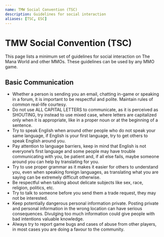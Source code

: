 ```yaml
---
name: TMW Social Convention (TSC)
description: Guidelines for social interaction
aliases: [TSC, ESC]
---
```


# TMW Social Convention (TSC)
This page lists a minimum set of guidelines for social interaction on The Mana World and other MMOs.
These guidelines can be used by any MMO game.

## Basic Communication
- Whether a person is sending you an email, chatting in-game or speaking in a forum, it is important to be respectful and polite. Maintain rules of common real-life courtesy.
- Do not use ALL CAPITAL LETTERS to communicate, as it is perceived as SHOUTING, try instead to use mixed case, where letters are capitalized only when it is appropriate, like in a proper noun or at the beginning of a sentence.
- Try to speak English when around other people who do not speak your same language, if English is your first language, try to get others to speak English around you.
- Pay attention to language barriers, keep in mind that English is not everyone’s first language and some people may have trouble communicating with you, be patient and, if all else fails, maybe someone around you can help by translating for you.
- Try to use proper grammar as it makes it easier for others to understand you, even when speaking foreign languages, as translating what you are saying can be extremely difficult otherwise.
- Be respectful when talking about delicate subjects like sex, race, religion, politics, etc.
- Try to talk to someone before you send them a trade request, they may not be interested.
- Keep potentially dangerous personal information private. Posting private and personal information in the wrong location can have serious consequences. Divulging too much information could give people with bad intentions valuable knowledge.
- Always try to report game bugs and cases of abuse from other players, in most cases you are doing a favour to the community.
